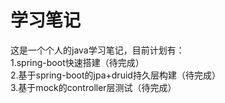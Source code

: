 # 学习笔记
这是一个个人的java学习笔记，目前计划有：<br>
1.spring-boot快速搭建（待完成）<br>
2.基于spring-boot的jpa+druid持久层构建（待完成）<br>
3.基于mock的controller层测试（待完成）<br>
